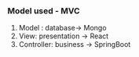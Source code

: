 ### Model used - MVC

1. Model : database-> Mongo
2. View: presentation -> React
3. Controller: business -> SpringBoot